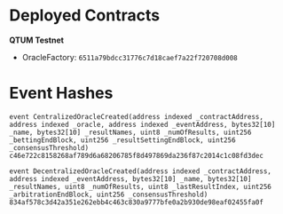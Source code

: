 # Deployed Contracts

**QTUM Testnet**

* OracleFactory: `6511a79bdcc31776c7d18caef7a22f720708d008`

# Event Hashes

    event CentralizedOracleCreated(address indexed _contractAddress, address indexed _oracle, address indexed _eventAddress, bytes32[10] _name, bytes32[10] _resultNames, uint8 _numOfResults, uint256 _bettingEndBlock, uint256 _resultSettingEndBlock, uint256 _consensusThreshold)
    c46e722c8158268af789d6a68206785f8d497869da236f87c2014c1c08fd3dec
    
    event DecentralizedOracleCreated(address indexed _contractAddress, address indexed _eventAddress, bytes32[10] _name, bytes32[10] _resultNames, uint8 _numOfResults, uint8 _lastResultIndex, uint256 _arbitrationEndBlock, uint256 _consensusThreshold)
    834af578c3d42a351e262ebb4c463c830a9777bfe0a2b930de98eaf02455fa0f

